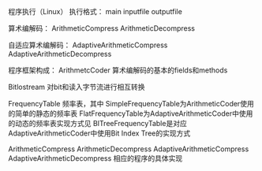 程序执行（Linux）
执行格式：
main inputfile outputfile

算术编解码：
ArithmeticCompress
ArithmeticDecompress

自适应算术编解码：
AdaptiveArithmeticCompress
AdaptiveArithmeticDecompress


程序框架构成：
ArithmetcCoder
算术编解码的基本的fields和methods

Bitlostream
对bit和读入字节流进行相互转换

FrequencyTable
频率表，其中
SimpleFrequencyTable为ArithmeticCoder使用的简单的静态的频率表
FlatFrequencyTable为AdaptiveArithmeticCoder中使用的动态的频率表实现方式见
BITreeFrequencyTable是对应AdaptiveArithmeticCoder中使用Bit Index Tree的实现方式

ArithmeticCompress
ArithmeticDecompress
AdaptiveArithmeticCompress
AdaptiveArithmeticDecompress
相应的程序的具体实现
